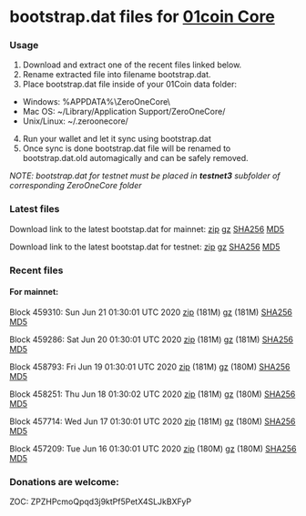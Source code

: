 # bootstrap.dat files for [01coin Core](https://01coin.io)

### Usage

1. Download and extract one of the recent files linked below.
2. Rename extracted file into filename bootstrap.dat.
3. Place bootstrap.dat file inside of your 01Coin data folder:
 - Windows: %APPDATA%\ZeroOneCore\
 - Mac OS: ~/Library/Application Support/ZeroOneCore/
 - Unix/Linux: ~/.zeroonecore/
4. Run your wallet and let it sync using bootstrap.dat
5. Once sync is done bootstrap.dat file will be renamed to bootstrap.dat.old automagically and can be safely removed.

_NOTE: bootstrap.dat for testnet must be placed in **testnet3** subfolder of corresponding ZeroOneCore folder_

### Latest files
Download link to the latest bootstap.dat for mainnet: [zip](https://files.01coin.io/mainnet/bootstrap.dat.zip) [gz](https://files.01coin.io/mainnet/bootstrap.dat.tar.gz) [SHA256](https://files.01coin.io/mainnet/sha256.txt) [MD5](https://files.01coin.io/mainnet/md5.txt)

Download link to the latest bootstap.dat for testnet: [zip](https://files.01coin.io/testnet/bootstrap.dat.zip) [gz](https://files.01coin.io/testnet/bootstrap.dat.tar.gz) [SHA256](https://files.01coin.io/testnet/sha256.txt) [MD5](https://files.01coin.io/testnet/md5.txt)

### Recent files

#### For mainnet:

Block 459310: Sun Jun 21 01:30:01 UTC 2020 [zip](https://files.01coin.io/mainnet/2020-06-21/bootstrap.dat.zip) (181M) [gz](https://files.01coin.io/mainnet/2020-06-21/bootstrap.dat.tar.gz) (181M) [SHA256](https://files.01coin.io/mainnet/2020-06-21/sha256.txt) [MD5](https://files.01coin.io/mainnet/2020-06-21/md5.txt)

Block 459286: Sat Jun 20 01:30:01 UTC 2020 [zip](https://files.01coin.io/mainnet/2020-06-20/bootstrap.dat.zip) (181M) [gz](https://files.01coin.io/mainnet/2020-06-20/bootstrap.dat.tar.gz) (181M) [SHA256](https://files.01coin.io/mainnet/2020-06-20/sha256.txt) [MD5](https://files.01coin.io/mainnet/2020-06-20/md5.txt)

Block 458793: Fri Jun 19 01:30:01 UTC 2020 [zip](https://files.01coin.io/mainnet/2020-06-19/bootstrap.dat.zip) (181M) [gz](https://files.01coin.io/mainnet/2020-06-19/bootstrap.dat.tar.gz) (180M) [SHA256](https://files.01coin.io/mainnet/2020-06-19/sha256.txt) [MD5](https://files.01coin.io/mainnet/2020-06-19/md5.txt)

Block 458251: Thu Jun 18 01:30:02 UTC 2020 [zip](https://files.01coin.io/mainnet/2020-06-18/bootstrap.dat.zip) (181M) [gz](https://files.01coin.io/mainnet/2020-06-18/bootstrap.dat.tar.gz) (180M) [SHA256](https://files.01coin.io/mainnet/2020-06-18/sha256.txt) [MD5](https://files.01coin.io/mainnet/2020-06-18/md5.txt)

Block 457714: Wed Jun 17 01:30:01 UTC 2020 [zip](https://files.01coin.io/mainnet/2020-06-17/bootstrap.dat.zip) (181M) [gz](https://files.01coin.io/mainnet/2020-06-17/bootstrap.dat.tar.gz) (180M) [SHA256](https://files.01coin.io/mainnet/2020-06-17/sha256.txt) [MD5](https://files.01coin.io/mainnet/2020-06-17/md5.txt)

Block 457209: Tue Jun 16 01:30:01 UTC 2020 [zip](https://files.01coin.io/mainnet/2020-06-16/bootstrap.dat.zip) (180M) [gz](https://files.01coin.io/mainnet/2020-06-16/bootstrap.dat.tar.gz) (180M) [SHA256](https://files.01coin.io/mainnet/2020-06-16/sha256.txt) [MD5](https://files.01coin.io/mainnet/2020-06-16/md5.txt)


### Donations are welcome:

ZOC: ZPZHPcmoQpqd3j9ktPf5PetX4SLJkBXFyP
